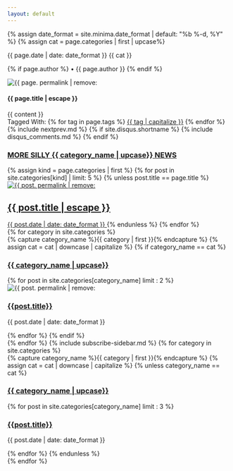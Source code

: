 ```yaml
---
layout: default
---
```

<section class = 'flex-in'>
  <article class="post child main" itemscope itemtype="http://schema.org/BlogPosting">
    <section class="post-header">
      <p class="post-meta">
        {% assign date_format = site.minima.date_format | default: "%b %-d, %Y" %}
        {% assign cat = page.categories | first | upcase%}
      <p class = 'flex out'>
        <time class="post-meta" datetime="{{ page.date | date_to_xmlschema }}" itemprop="datePublished">
        {{ page.date | date: date_format }}</time>
        <span class = 'right {{ cat | downcase }}'>{{ cat }}</span>
      </p>
        {% if page.author %}
          • <span itemprop="author" itemscope itemtype="http://schema.org/Person"><span itemprop="name">{{ page.author }}</span></span>
        {% endif %}
      </p>
      <img src = '{{ site.baseurl }}/assets/posts/{{ page. permalink | remove: '/'}}.jpg' alt = '{{ page. permalink | remove: '/'}}'>
      <h1 class="post-title {{ page.categories | first | downcase}}" itemprop="name headline">{{ page.title | escape }}</h1>
    </section>
    <div class="post-content" itemprop="articleBody">
      {{ content }}
    </div>
    <div class = 'meta-tags'>
     Tagged With:
      {% for tag in page.tags %}
        <a href = '{{ '/' | relative_url }}'>{{ tag | capitalize }}</a>
      {% endfor %}
    </div>
    {% include nextprev.md %}
    {% if site.disqus.shortname %}
      {% include disqus_comments.md %}
    {% endif %}
    <a  href="{{site.baseurl}}/category/{{  cat | downcase}}"><h3 class="flex category-head {{ cat |downcase }}"><span>MORE SILLY {{ category_name | upcase}} NEWS</span></h3></a>
    <div class = 'flex out related-posts'>
      {% assign kind = page.categories | first %}
       {% for post in site.categories[kind] | limit: 5 %}
          {% unless post.title == page.title %}
           <a href="{{ site.baseurl }}{{ post.url }}" class = 'child duo flex-down'>
              <img src = '{{ site.baseurl }}/assets/posts/{{ post.permalink | remove: '/'}}.jpg' alt = '{{ post. permalink | remove: '/'}}'>
              <h2 itemprop="name headline">{{ post.title | escape }}</h2>
              <time class="post-meta" >{{ post.date | date: date_format }}</time>
           </a>
          {% endunless %}
       {% endfor %}
    </div>
  </article>
  <aside class = ' child third'>
   <div id="archives">
      {% for category in site.categories %}
        <div class="archive-group">
          {% capture category_name %}{{ category | first }}{% endcapture %}
          {% assign cat = cat | downcase | capitalize %}
            {% if category_name == cat %}
            <div id="#{{ category_name | slugize }}"></div>
            <p></p>
            <a  href="{{site.baseurl}}/category/{{  category_name | downcase }}"><h3 class="right category-head {{ category_name | downcase }}">{{ category_name | upcase}}</h3></a>
            <a name="{{ category_name | slugize }}"></a>
            {% for post in site.categories[category_name] limit : 2 %}
              <div class="archive-item">
                <img src = '{{ site.baseurl }}/assets/posts/{{ post.permalink | remove: '/'}}.jpg' alt = '{{ post. permalink | remove: '/'}}'>
                <h3><a href="{{ site.baseurl }}{{ post.url }}">{{post.title}}</a></h3>
                <p><span class="post-meta">{{ post.date | date: date_format }}</span></p>
              </div>
            {% endfor %}
            {% endif %}
        </div>
      {% endfor %}
      {% include subscribe-sidebar.md %}
      {% for category in site.categories %}
      <div class="archive-group">
        {% capture category_name %}{{ category | first }}{% endcapture %}
         {% assign cat = cat | downcase | capitalize %}
          {% unless category_name == cat %}
          <div id="#{{ category_name | slugize }}"></div>
          <p></p>
          <a  href="{{site.baseurl}}/category/{{  category_name | downcase }}"><h3 class="right category-head {{ category_name | downcase }}">{{ category_name | upcase}}</h3></a>
          <a name="{{ category_name | slugize }}"></a>
          {% for post in site.categories[category_name] limit : 3 %}
            <div class="archive-item">
              <h3><a href="{{ site.baseurl }}{{ post.url }}">{{post.title}}</a></h3>
              <p><span class="post-meta">{{ post.date | date: date_format }}</span></p>
            </div>
          {% endfor %}
          {% endunless %}
      </div>
    {% endfor %}
    </div>
  </aside>
</section>
